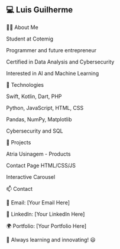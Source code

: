 ## 💻 Luis Guilherme

👨‍💻 About Me

Student at Cotemig

Programmer and future entrepreneur

Certified in Data Analysis and Cybersecurity

Interested in AI and Machine Learning

🚀 Technologies

Swift, Kotlin, Dart, PHP

Python, JavaScript, HTML, CSS

Pandas, NumPy, Matplotlib

Cybersecurity and SQL

📌 Projects

Atria Usinagem - Products

Contact Page HTML/CSS/JS

Interactive Carousel

📫 Contact

📧 Email: [Your Email Here]

💼 LinkedIn: [Your LinkedIn Here]

🌍 Portfolio: [Your Portfolio Here]

🚀 Always learning and innovating! 😃
